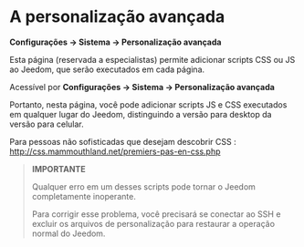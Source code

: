 # A personalização avançada
**Configurações → Sistema → Personalização avançada**

Esta página (reservada a especialistas) permite adicionar scripts CSS ou JS ao Jeedom, que serão executados em cada página.

Acessível por **Configurações → Sistema → Personalização avançada**

Portanto, nesta página, você pode adicionar scripts JS e CSS executados em qualquer lugar do Jeedom, distinguindo a versão para desktop da versão para celular.

Para pessoas não sofisticadas que desejam descobrir CSS :
<http://css.mammouthland.net/premiers-pas-en-css.php>

> **IMPORTANTE**
>
> Qualquer erro em um desses scripts pode tornar o Jeedom completamente inoperante. 
>
> Para corrigir esse problema, você precisará se conectar ao SSH e excluir os arquivos de personalização para restaurar a operação normal do Jeedom.